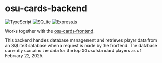 # osu-cards-backend

![TypeScript](https://img.shields.io/badge/typescript-%23007ACC.svg?style=for-the-badge&logo=typescript&logoColor=white)
![SQLite](https://img.shields.io/badge/sqlite-%2307405e.svg?style=for-the-badge&logo=sqlite&logoColor=white)
![Express.js](https://img.shields.io/badge/express.js-%23404d59.svg?style=for-the-badge&logo=express&logoColor=%2361DAFB)

Works together with the [osu-cards-frontend](https://github.com/otsosaarinen/osu-cards-frontend).

This backend handles database management and retrieves player data from an SQLite3 database when a request is made by the frontend. The database currently contains the data for the top 50 osu!standard players as of February 22, 2025.
